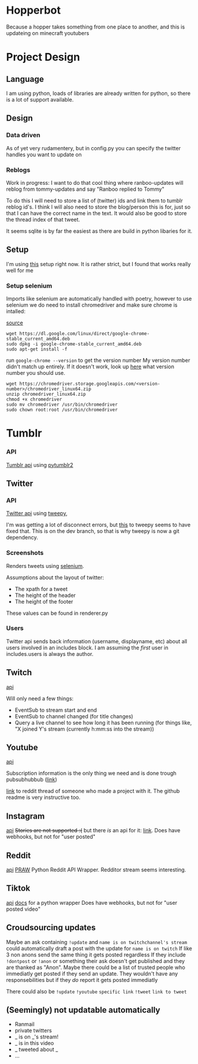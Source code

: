 # Hopperbot
Because a hopper takes something from one place to another, and this is updateing on minecraft youtubers

# Project Design
## Language
I am using python, loads of libraries are already written for python, so there is a lot of support available.

## Design
### Data driven
As of yet very rudamentery, but in config.py you can specify the twitter handles you want to update on

### Reblogs
Work in progress:
I want to do that cool thing where ranboo-updates will reblog from tommy-updates and say "Ranboo replied to Tommy"

To do this I will need to store a list of (twitter) ids and link them to tumblr reblog id's.
I think I will also need to store the blog/person this is for, just so that I can have the correct name in the text. It would also be good to store the thread index of that tweet.

It seems sqlite is by far the easiest as there are build in python libaries for it.

## Setup
I'm using [this](https://mitelman.engineering/blog/python-best-practice/automating-python-best-practices-for-a-new-project/) setup right now. It is rather strict, but I found that works really well for me

### Setup selenium
Imports like selenium are automatically handled with poetry, however to use selenium we do need to install chromedriver and make sure chrome is intalled:


[source](https://skolo.online/documents/webscrapping/#step-1-download-chrome)
```
wget https://dl.google.com/linux/direct/google-chrome-stable_current_amd64.deb
sudo dpkg -i google-chrome-stable_current_amd64.deb
sudo apt-get install -f
```

run `google-chrome --version` to get the version number
My version number didn't match up entirely. If it doesn't work, look up [here](https://chromedriver.chromium.org/downloads) what version number you should use.

```
wget https://chromedriver.storage.googleapis.com/<version-number>/chromedriver_linux64.zip
unzip chromedriver_linux64.zip
chmod +x chromedriver
sudo mv chromedriver /usr/bin/chromedriver
sudo chown root:root /usr/bin/chromedriver
```

# Tumblr

### API
[Tumblr api](https://www.tumblr.com/oauth/apps) using [pytumblr2](https://github.com/nostalgebraist/pytumblr2)


## Twitter

### API
[Twitter api](https://developer.twitter.com/en/docs) using [tweepy](https://www.tweepy.org/),

I'm was getting a lot of disconnect errors, but [this](https://github.com/tweepy/tweepy/commit/51a5d61bfd6699ab844449698b34befd6a170857) to tweepy seems to have fixed that. This is on the dev branch, so that is why tweepy is now a git dependency.

### Screenshots
Renders tweets using [selenium](https://stackoverflow.com/questions/68834123/convert-html-to-image-using-python).

Assumptions about the layout of twitter:
- The xpath for a tweet
- The height of the header
- The height of the footer

These values can be found in renderer.py

### Users
Twitter api sends back information (username, displayname, etc) about all users involved in an includes block.
I am assuming the _first_ user in includes.users is always the author.

## Twitch
[api](https://dev.twitch.tv/docs/api/)

Will only need a few things:
- EventSub to stream start and end
- EventSub to channel changed (for title changes)
- Query a live channel to see how long it has been running
  (for things like, "X joined Y's stream (currently h:mm:ss into the stream))

## Youtube
[api](https://developers.google.com/youtube/v3)

Subscription information is the only thing we need and is done trough pubsubhubbub ([link](https://developers.google.com/youtube/v3/guides/push_notifications))

[link](youtube_push_notifications_to_discord_via) to reddit thread of someone who made a project with it. The github readme is very instructive too.

## Instagram
[api](https://developers.facebook.com/docs/instagram-basic-display-api)
~~Stories are not supported :(~~
but there _is_ an api for it: [link](https://instaloader.github.io/).
Does have webhooks, but not for "user posted"

## Reddit
[api](https://www.reddit.com/dev/api/)
[PRAW](https://asyncpraw.readthedocs.io/en/stable/getting_started/quick_start.html) Python Reddit API Wrapper. Redditor stream seems interesting.

## Tiktok
[api](https://developers.tiktok.com/doc/getting-started-ios-quickstart-objective-c/)
[docs](https://davidteather.github.io/TikTok-Api/docs/TikTokApi.html) for a python wrapper
Does have webhooks, but not for "user posted video"

## Croudsourcing updates
Maybe an ask containing `!update` and `name is on twitchchannel's stream` could automatically draft a post with the update for `name is on twitch`
If like 3 non anons send the same thing it gets posted regardless
If they include `!dontpost` or `!anon` or something their ask doesn't get published and they are thanked as "Anon".
Maybe there could be a list of trusted people who immediatly get posted if they send an update. They wouldn't have any responsebilities but if they _do_ report it gets posted immediatly

There could also be `!update` `!youtube` `specific link`
`!tweet` `link to tweet`


## (Seemingly) not updatable automatically
- Ranmail
- private twitters
- _ is on _'s stream!
- _ is in this video
- _ tweeted about _
- ...
